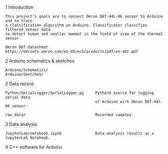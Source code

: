 1 Introduction

    This project's goals are to connect Omron D6T-44L-06 sensor to Arduino and to train 
    a classification algorithm on Arduino. Classificator classifies filtered sensor data 
    to detect human and smaller mammal in the field of view of the thermal sensor.

    Omron D6T datasheet https://omronfs.omron.com/en_US/ecb/products/pdf/en-d6t.pdf
    
2 Arduino schematics & sketches

    Arduino/Schematics/                     
    Arduino/Sketches/                      


2 Data record

    Python/SerialLogger/SerialLogger.py     Python3 source for logging serial data 
                                            of Arduino wirh Omron D6T-44l-06 sensor.
                                            
    raw_data/                               Recorded samples

3 Data analysis

    JupyterLab/notebook.ipynb               Data analysis results as a JupyterLab Notebook.

4 C++ software for Arduino
